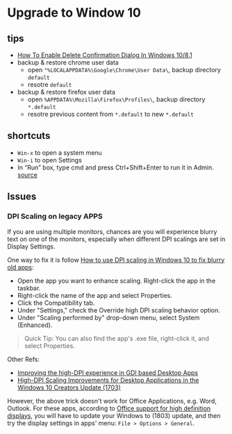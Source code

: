 # Upgrade to Window 10 

## tips

* [How To Enable Delete Confirmation Dialog In Windows 10/8.1](https://www.intowindows.com/how-to-enable-delete-confirmation-dialog-in-windows-8/)
* backup & restore chrome user data
  * open `"%LOCALAPPDATA%\Google\Chrome\User Data\`, backup directory `default`
  * resotre `default`
* backup & restore firefox user data
  * open `%APPDATA%\Mozilla\Firefox\Profiles\`, backup directory `*.default`
  * resotre previous content from `*.default` to new `*.default`


## shortcuts

* `Win-x` to open a system menu
* `Win-i` to open Settings
* In “Run” box, type cmd and press Ctrl+Shift+Enter to run it in Admin. [source](https://www.howtogeek.com/194041/how-to-open-the-command-prompt-as-administrator-in-windows-8.1/)


## Issues

### DPI Scaling on legacy APPS

If you are using multiple monitors, chances are you will experience blurry text on one of the monitors, especially when different DPI scalings are set in Display Settings.

One way to fix it is follow [How to use DPI scaling in Windows 10 to fix blurry old apps](https://www.windowscentral.com/how-improve-app-dpi-scaling-enabling-system-enhanced-feature-windows-10):

* Open the app you want to enhance scaling. Right-click the app in the taskbar.
* Right-click the name of the app and select Properties.
* Click the Compatibility tab.
* Under "Settings," check the Override high DPI scaling behavior option.
* Under "Scaling performed by" drop-down menu, select System (Enhanced).

> Quick Tip: You can also find the app's .exe file, right-click it, and select Properties.

Other Refs:

* [Improving the high-DPI experience in GDI based Desktop Apps](https://blogs.windows.com/buildingapps/2017/05/19/improving-high-dpi-experience-gdi-based-desktop-apps/)
* [High-DPI Scaling Improvements for Desktop Applications in the Windows 10 Creators Update (1703)](https://blogs.windows.com/buildingapps/2017/04/04/high-dpi-scaling-improvements-desktop-applications-windows-10-creators-update/#DuYXCkR0fhvpsMDE.97)

However, the above trick doesn't work for Office Applications, e.g. Word, Outlook. For these apps, according to [Office support for high definition displays](https://support.office.com/en-us/article/office-support-for-high-definition-displays-6720ca0e-be59-41f6-b629-1369f549279d), you will have to update your Windows to (1803) update, and then try the display settings in apps' menu: `File > Options > General`.